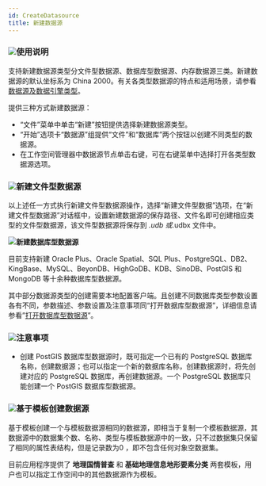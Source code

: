 ```yaml
---
id: CreateDatasource
title: 新建数据源  
---  
```

### ![](../../img/read.gif)使用说明

支持新建数据源类型分文件型数据源、数据库型数据源、内存数据源三类。新建数据源的默认坐标系为 China
2000。有关各类型数据源的特点和适用场景，请参看[数据源及数据引擎类型](EngineType)。

提供三种方式新建数据源：

  * “文件”菜单中单击“新建”按钮提供选择新建数据源类型。
  * “开始”选项卡“数据源”组提供“文件”和“数据库”两个按钮以创建不同类型的数据源。
  * 在工作空间管理器中数据源节点单击右键，可在右键菜单中选择打开各类型数据源选项。 

### ![](../../img/read.gif)新建文件型数据源

以上述任一方式执行新建文件型数据源操作，选择“新建文件型数据”选项，在“新建文件型数据源”对话框中，设置新建数据源的保存路径、文件名即可创建相应类型的文件型数据源，该文件型数据源将保存到
*.udb 或*.udbx 文件中。

**![](../../img/read.gif)新建数据库型数据源**

目前支持新建 Oracle Plus、Oracle Spatial、SQL
Plus、PostgreSQL、DB2、KingBase、MySQL、BeyonDB、HighGoDB、KDB、SinoDB、PostGIS 和
MongoDB 等十余种数据库型数据源。

其中部分数据源类型的创建需要本地配置客户端。且创建不同数据库类型参数设置各有不同，参数描述、参数设置及注意事项同“打开数据库型数据源”，详细信息请参看”[打开数据库型数据源](OpenDatasource#1)”。

### ![](../../img/note.png)注意事项

  * 创建 PostGIS 数据库型数据源时，既可指定一个已有的 PostgreSQL 数据库名称，创建数据源；也可以指定一个新的数据库名称，创建数据源时，将先创建对应的 PostgreSQL 数据库，再创建数据源。一个 PostgreSQL 数据库只能创建一个 PostGIS 数据库型数据源。

### ![](../../img/read.gif)基于模板创建数据源

基于模板创建一个与模板数据源相同的数据源，即相当于复制一个模板数据源，其数据源中的数据集个数、名称、类型与模板数据源中的一致，只不过数据集只保留了相同的属性表结构，但是记录数为0
，即不包含任何对象空数据集。

目前应用程序提供了 **地理国情普查** 和 **基础地理信息地形要素分类** 两套模板，用户也可以指定工作空间中的其他数据源作为模板。
